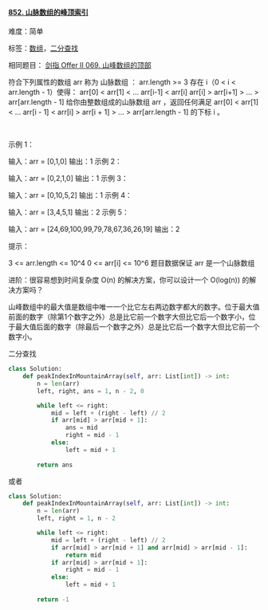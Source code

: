 #### [852. 山脉数组的峰顶索引](https://leetcode-cn.com/problems/peak-index-in-a-mountain-array/)

难度：简单

标签：[数组](../原理/数组.md)，[二分查找](../原理/二分查找.md)

相同题目： [剑指 Offer II 069. 山峰数组的顶部](https://leetcode-cn.com/problems/B1IidL/)

符合下列属性的数组 arr 称为 山脉数组 ：
arr.length >= 3
存在 i（0 < i < arr.length - 1）使得：
arr[0] < arr[1] < ... arr[i-1] < arr[i]
arr[i] > arr[i+1] > ... > arr[arr.length - 1]
给你由整数组成的山脉数组 arr ，返回任何满足 arr[0] < arr[1] < ... arr[i - 1] < arr[i] > arr[i + 1] > ... > arr[arr.length - 1] 的下标 i 。

 

示例 1：

输入：arr = [0,1,0]
输出：1
示例 2：

输入：arr = [0,2,1,0]
输出：1
示例 3：

输入：arr = [0,10,5,2]
输出：1
示例 4：

输入：arr = [3,4,5,1]
输出：2
示例 5：

输入：arr = [24,69,100,99,79,78,67,36,26,19]
输出：2


提示：

3 <= arr.length <= 10^4
0 <= arr[i] <= 10^6
题目数据保证 arr 是一个山脉数组


进阶：很容易想到时间复杂度 O(n) 的解决方案，你可以设计一个 O(log(n)) 的解决方案吗？



山峰数组中的最大值是数组中唯一一个比它左右两边数字都大的数字。位于最大值前面的数字（除第1个数字之外）总是比它前一个数字大但比它后一个数字小，位于最大值后面的数字（除最后一个数字之外）总是比它后一个数字大但比它前一个数字小。

二分查找

```python
class Solution:
    def peakIndexInMountainArray(self, arr: List[int]) -> int:
        n = len(arr)
        left, right, ans = 1, n - 2, 0

        while left <= right:
            mid = left + (right - left) // 2
            if arr[mid] > arr[mid + 1]:
                ans = mid
                right = mid - 1
            else:
                left = mid + 1
        
        return ans
```

或者

```python
class Solution:
    def peakIndexInMountainArray(self, arr: List[int]) -> int:
        n = len(arr)
        left, right = 1, n - 2

        while left <= right:
            mid = left + (right - left) // 2
            if arr[mid] > arr[mid + 1] and arr[mid] > arr[mid - 1]:
                return mid
            if arr[mid] > arr[mid + 1]:
                right = mid - 1
            else:
                left = mid + 1
        
        return -1
```

